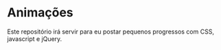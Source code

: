 # Animações
Este repositório irá servir para eu postar pequenos progressos com CSS, javascript e jQuery.
